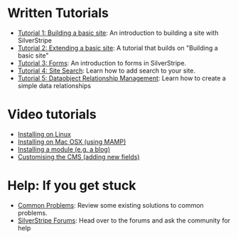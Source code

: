 # Written Tutorials

 * [Tutorial 1: Building a basic site](building-a-basic-site): An introduction to building a site with
SilverStripe
 * [Tutorial 2: Extending a basic site](extending-a-basic-site): A tutorial that builds on "Building a basic
site"
 * [Tutorial 3: Forms](forms): An introduction to forms in SilverStripe.
 * [Tutorial 4: Site Search](site-search): Learn how to add search to your site.
 * [Tutorial 5: Dataobject Relationship Management](dataobject-relationship-management): Learn how to create
a simple data relationships

#  Video tutorials

*  [Installing on Linux](http://silverstripe.org/assets/screencasts/Tutorial-InstallingLinux-DM08.swf)
*  [Installing on Mac OSX (using MAMP)](http://silverstripe.org/assets/screencasts/Tutorial-InstallingMAMP-SW08.swf)
*  [Installing a module (e.g. a blog)](http://silverstripe.org/assets/screencasts/Tutorial-InstallingBlogModule-DM08.swf)
*  [Customising the CMS (adding new fields)](http://silverstripe.org/assets/screencasts/Tutorial-ChangingFields-DM08.swf)

# Help: If you get stuck

 * [Common Problems](/installation/common-problems): Review some existing solutions to common problems.
 * [SilverStripe Forums](http://www.silverstripe.com/silverstripe-forum/): Head over to the forums and ask the community
for help
